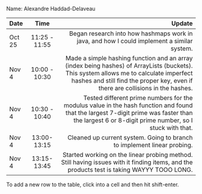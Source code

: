 Name: Alexandre Haddad-Delaveau

| Date   |     Time      |                                                                                                                                                                                                                   Update |
|:-------|:-------------:|-------------------------------------------------------------------------------------------------------------------------------------------------------------------------------------------------------------------------:|
| Oct 25 | 11:25 - 11:55 |                                                                                                                               Began research into how hashmaps work in java, and how I could implement a similar system. |
| Nov 4  | 10:00 - 10:30 | Made a simple hashing function and an array (index being hashes) of ArrayLists (buckets). This system allows me to calculate imperfect hashes and still find the proper key, even if there are collisions in the hashes. |
| Nov 4  | 10:30 - 10:40 |                          Tested different prime numbers for the modulus value in the hash function and found that the largest 7-digit prime was faster than the largest 6 or 8-digit prime number, so I stuck with that. |
| Nov 4  |  13:00-13:15  |                                                                                                                                                  Cleaned up current system. Going to branch to implement linear probing. |
| Nov 4  |  13:15-13:45  |                                                                                Started working on the linear probing method. Still having issues with it finding items, and the products test is taking WAYYY TOOO LONG. |


To add a new row to the table, click into a cell and then hit shift-enter.